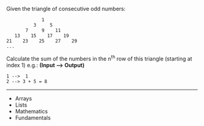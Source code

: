 Given the triangle of consecutive odd numbers:

```
             1
          3     5
       7     9    11
   13    15    17    19
21    23    25    27    29
...
```

Calculate the sum of the numbers in the n<sup>th</sup> row of this triangle (starting at index 1) e.g.: **(Input --> Output)**
```
1 -->  1
2 --> 3 + 5 = 8
```

---

- Arrays
- Lists
- Mathematics
- Fundamentals
